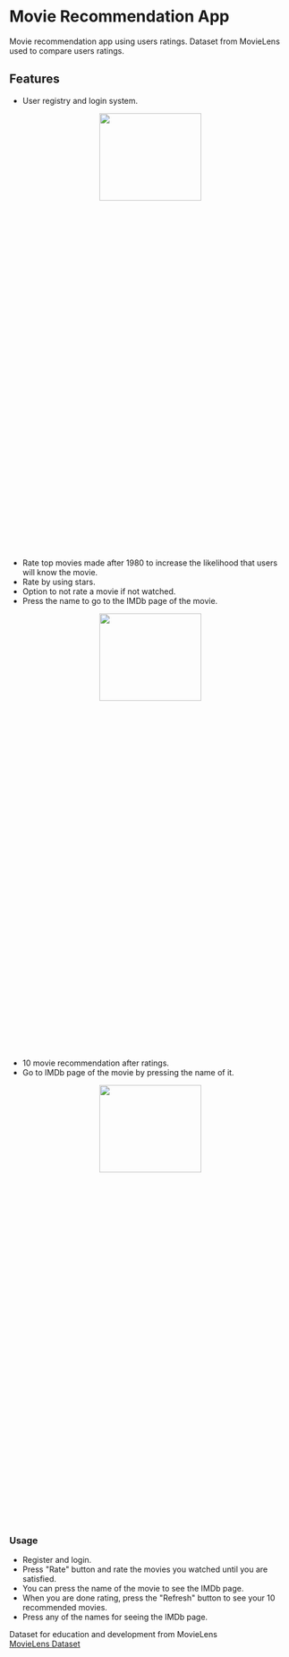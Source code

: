 # Movie Recommendation App
Movie recommendation app using users ratings. Dataset from MovieLens used to compare users ratings.

## Features

- User registry and login system.

<p align="center">
<img width="60%" height="20%" src="https://github.com/enesscakmak/movie-recommendation-java/assets/114193468/8fca6847-f377-46b7-baf2-07698a169eee">
</p>

- Rate top movies made after 1980 to increase the likelihood that users will know the movie.   
- Rate by using stars.   
- Option to not rate a movie if not watched.
- Press the name to go to the IMDb page of the movie.  
<p align="center">
<img width="60%" height="20%" src="https://github.com/enesscakmak/movie-recommendation-java/assets/114193468/c0ce4eee-61a2-435b-93de-f556b6e2919b">
</p>    
  
- 10 movie recommendation after ratings.
- Go to IMDb page of the movie by pressing the name of it.     
<p align="center">
<img width="60%" height="20%" src="https://github.com/enesscakmak/movie-recommendation-java/assets/114193468/0e872c3b-875a-44cf-a233-7e035862663b">
</p>
        
### Usage
- Register and login.  
- Press "Rate" button and rate the movies you watched until you are satisfied.  
- You can press the name of the movie to see the IMDb page.
- When you are done rating, press the "Refresh" button to see your 10 recommended movies.  
- Press any of the names for seeing the IMDb page.  
  
Dataset for education and development from MovieLens  
[MovieLens Dataset](https://grouplens.org/datasets/movielens/)
